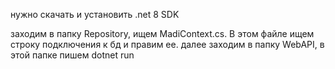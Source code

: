 нужно скачать и установить .net 8 SDK 

заходим в папку Repository, ищем MadiContext.cs. В этом файле ищем строку подключения к бд и правим ее.
далее заходим в папку WebAPI, в этой папке пишем dotnet run